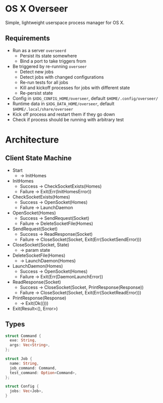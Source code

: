 # OS X Overseer

Simple, lightweight userspace process manager for OS X.

## Requirements

- Run as a server `overseerd`
  - Persist its state somewhere
  - Bind a port to take triggers from
- Be triggered by re-running `overseer`
  - Detect new jobs
  - Detect jobs with changed configurations
  - Re-run tests for all jobs
  - Kill and kickoff processes for jobs with different state
  - Re-persist state
- Config in `$XDG_CONFIG_HOME/overseer`, default `$HOME/.config/overseer/`
- Runtime data in `$XDG_DATA_HOME/overseer`, default `$HOME/.local/share/overseer`
- Kick off process and restart them if they go down
- Check if process should be running with arbitrary test

# Architecture

## Client State Machine

- Start
  - -> InitHomes
- InitHomes
  - Success -> CheckSocketExists(Homes)
  - Failure -> Exit(Err(InitHomesError))
- CheckSocketExists(Homes)
  - Success -> OpenSocket(Homes)
  - Failure -> LaunchDaemon
- OpenSocket(Homes)
  - Success -> SendRequest(Socket)
  - Failure -> DeleteSocketFile(Homes)
- SendRequest(Socket)
  - Success -> ReadResponse(Socket)
  - Failure -> CloseSocket(Socket, Exit(Err(SocketSendError)))
- CloseSocket(Socket, State)
  - -> param state
- DeleteSocketFile(Homes)
  - -> LaunchDaemon(Homes)
- LaunchDaemon(Homes)
  - Success -> OpenSocket(Homes)
  - Failure -> Exit(Err(DaemonLaunchError))
- ReadResponse(Socket)
  - Success -> CloseSocket(Socket, PrintResponse(Response))
  - Failure -> CloseSocket(Socket, Exit(Err(SocketReadError)))
- PrintResponse(Response)
  - -> Exit(Ok(()))
- Exit(Result<(), Error>)

## Types

```rust
struct Command {
  exe: String,
  args: Vec<String>,
};

struct Job { 
  name: String,
  job_command: Command,
  test_command: Option<Command>,
};

struct Config {
  jobs: Vec<Job>,
}
```
